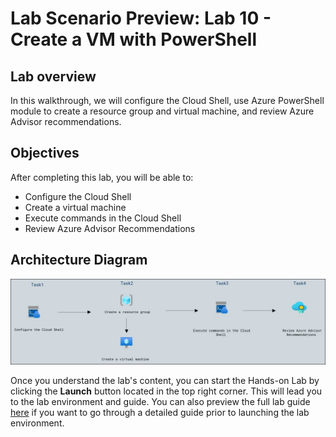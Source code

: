 # Lab Scenario Preview: Lab 10 - Create a VM with PowerShell

## Lab overview

In this walkthrough, we will configure the Cloud Shell, use Azure PowerShell module to create a resource group and virtual machine, and review Azure Advisor recommendations.

## Objectives

After completing this lab, you will be able to:

- Configure the Cloud Shell
- Create a virtual machine
- Execute commands in the Cloud Shell
- Review Azure Advisor Recommendations

## Architecture Diagram

![](../images/az900lab10.JPG)

Once you understand the lab's content, you can start the Hands-on Lab by clicking the **Launch** button located in the top right corner. This will lead you to the lab environment and guide. You can also preview the full lab guide [here](https://experience.cloudlabs.ai/#/labguidepreview/3642cff0-345a-4080-94ac-6fd0d2fcae61) if you want to go through a detailed guide prior to launching the lab environment. 
